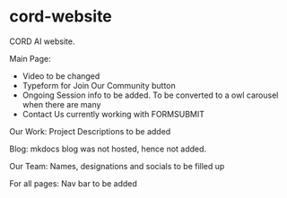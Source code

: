 # cord-website
CORD AI website. 

Main Page:
  - Video to be changed
  - Typeform for Join Our Community button
  - Ongoing Session info to be added. To be converted to a owl carousel when there are many
  - Contact Us currently working with FORMSUBMIT
  
Our Work:
  Project Descriptions to be added

Blog:
  mkdocs blog was not hosted, hence not added.
  
Our Team:
  Names, designations and socials to be filled up


For all pages:
  Nav bar to be added

